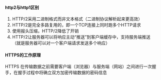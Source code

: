 #### http2与http1区别
1. HTTP/2采用二进制格式而非文本格式（二进制协议解析起来更高效）
2. HTTP/2是完全多路复用的，即一个TCP连接上同时跑多个HTTP请求
3. 使用报头压缩，HTTP/2降低了开销
4. HTTP/2让服务器可以将响应主动“推送”到客户端缓存中，支持服务端推送（就是服务器可以对一个客户端请求发送多个响应）

#### HTTPS的工作原理
HTTPS 在传输数据之前需要客户端（浏览器）与服务端（网站）之间进行一次握手，在握手过程中将确立双方加密传输数据的密码信息

#### 